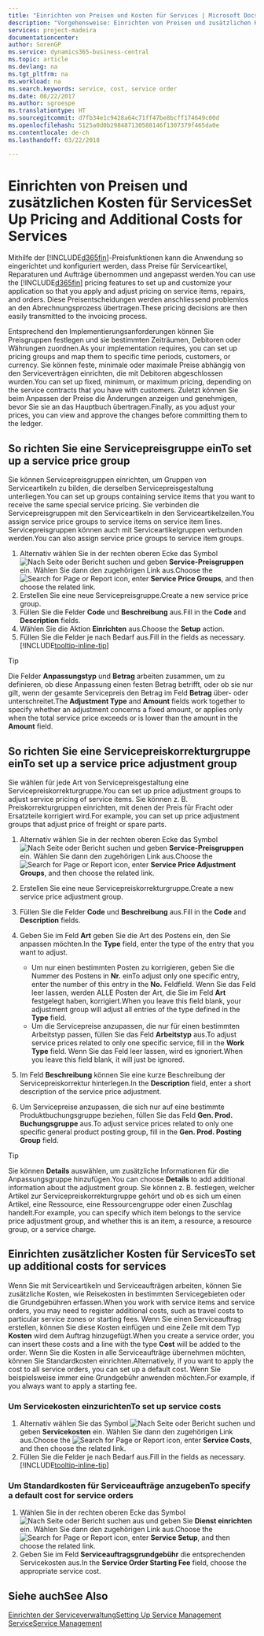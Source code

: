 ```yaml
---
title: "Einrichten von Preisen und Kosten für Services | Microsoft Docs"
description: "Vorgehensweise: Einrichten von Preisen und zusätzlichen Kosten für Services."
services: project-madeira
documentationcenter: 
author: SorenGP
ms.service: dynamics365-business-central
ms.topic: article
ms.devlang: na
ms.tgt_pltfrm: na
ms.workload: na
ms.search.keywords: service, cost, service order
ms.date: 08/22/2017
ms.author: sgroespe
ms.translationtype: HT
ms.sourcegitcommit: d7fb34e1c9428a64c71ff47be8bcff174649c00d
ms.openlocfilehash: 5125a0d0b298487130588146f1307379f465da0e
ms.contentlocale: de-ch
ms.lasthandoff: 03/22/2018

---
```


# <a name="set-up-pricing-and-additional-costs-for-services"></a><span data-ttu-id="6e215-103">Einrichten von Preisen und zusätzlichen Kosten für Services</span><span class="sxs-lookup"><span data-stu-id="6e215-103">Set Up Pricing and Additional Costs for Services</span></span>
<span data-ttu-id="6e215-104">Mithilfe der [!INCLUDE[d365fin](includes/d365fin_md.md)]-Preisfunktionen kann die Anwendung so eingerichtet und konfiguriert werden, dass Preise für Serviceartikel, Reparaturen und Aufträge übernommen und angepasst werden.</span><span class="sxs-lookup"><span data-stu-id="6e215-104">You can use the [!INCLUDE[d365fin](includes/d365fin_md.md)] pricing features to set up and customize your application so that you apply and adjust pricing on service items, repairs, and orders.</span></span> <span data-ttu-id="6e215-105">Diese Preisentscheidungen werden anschliessend problemlos an den Abrechnungsprozess übertragen.</span><span class="sxs-lookup"><span data-stu-id="6e215-105">These pricing decisions are then easily transmitted to the invoicing process.</span></span>  
  
<span data-ttu-id="6e215-106">Entsprechend den Implementierungsanforderungen können Sie Preisgruppen festlegen und sie bestimmten Zeiträumen, Debitoren oder Währungen zuordnen.</span><span class="sxs-lookup"><span data-stu-id="6e215-106">As your implementation requires, you can set up pricing groups and map them to specific time periods, customers, or currency.</span></span> <span data-ttu-id="6e215-107">Sie können feste, minimale oder maximale Preise abhängig von den Serviceverträgen einrichten, die mit Debitoren abgeschlossen wurden.</span><span class="sxs-lookup"><span data-stu-id="6e215-107">You can set up fixed, minimum, or maximum pricing, depending on the service contracts that you have with customers.</span></span> <span data-ttu-id="6e215-108">Zuletzt können Sie beim Anpassen der Preise die Änderungen anzeigen und genehmigen, bevor Sie sie an das Hauptbuch übertragen.</span><span class="sxs-lookup"><span data-stu-id="6e215-108">Finally, as you adjust your prices, you can view and approve the changes before committing them to the ledger.</span></span>  

## <a name="to-set-up-a-service-price-group"></a><span data-ttu-id="6e215-109">So richten Sie eine Servicepreisgruppe ein</span><span class="sxs-lookup"><span data-stu-id="6e215-109">To set up a service price group</span></span>
<span data-ttu-id="6e215-110">Sie können Servicepreisgruppen einrichten, um Gruppen von Serviceartikeln zu bilden, die derselben Servicepreisgestaltung unterliegen.</span><span class="sxs-lookup"><span data-stu-id="6e215-110">You can set up groups containing service items that you want to receive the same special service pricing.</span></span> <span data-ttu-id="6e215-111">Sie verbinden die Servicepreisgruppen mit den Serviceartikeln in den Serviceartikelzeilen.</span><span class="sxs-lookup"><span data-stu-id="6e215-111">You assign service price groups to service items on service item lines.</span></span> <span data-ttu-id="6e215-112">Servicepreisgruppen können auch mit Serviceartikelgruppen verbunden werden.</span><span class="sxs-lookup"><span data-stu-id="6e215-112">You can also assign service price groups to service item groups.</span></span>  

1. <span data-ttu-id="6e215-113">Alternativ wählen Sie in der rechten oberen Ecke das Symbol ![Nach Seite oder Bericht suchen](media/ui-search/search_small.png "Nach Seite oder Bericht suchen") und geben **Service-Preisgruppen** ein. Wählen Sie dann den zugehörigen Link aus.</span><span class="sxs-lookup"><span data-stu-id="6e215-113">Choose the ![Search for Page or Report](media/ui-search/search_small.png "Search for Page or Report icon") icon, enter **Service Price Groups**, and then choose the related link.</span></span>  
2. <span data-ttu-id="6e215-114">Erstellen Sie eine neue Servicepreisgruppe.</span><span class="sxs-lookup"><span data-stu-id="6e215-114">Create a new service price group.</span></span>  
3. <span data-ttu-id="6e215-115">Füllen Sie die Felder **Code** und **Beschreibung** aus.</span><span class="sxs-lookup"><span data-stu-id="6e215-115">Fill in the **Code** and **Description** fields.</span></span>  
4. <span data-ttu-id="6e215-116">Wählen Sie die Aktion **Einrichten** aus.</span><span class="sxs-lookup"><span data-stu-id="6e215-116">Choose the **Setup** action.</span></span>  
2. <span data-ttu-id="6e215-117">Füllen Sie die Felder je nach Bedarf aus.</span><span class="sxs-lookup"><span data-stu-id="6e215-117">Fill in the fields as necessary.</span></span> [!INCLUDE[tooltip-inline-tip](includes/tooltip-inline-tip_md.md)]  

 > [!Tip]
 > <span data-ttu-id="6e215-118">Die Felder **Anpassungstyp** und **Betrag** arbeiten zusammen, um zu definieren, ob diese Anpassung einen festen Betrag betrifft, oder ob sie nur gilt, wenn der gesamte Servicepreis den Betrag im Feld **Betrag** über- oder unterschreitet.</span><span class="sxs-lookup"><span data-stu-id="6e215-118">The **Adjustment Type** and **Amount** fields work together to specify whether an adjustment concerns a fixed amount, or applies only when the total service price exceeds or is lower than the amount in the **Amount** field.</span></span>  

## <a name="to-set-up-a-service-price-adjustment-group"></a><span data-ttu-id="6e215-119">So richten Sie eine Servicepreiskorrekturgruppe ein</span><span class="sxs-lookup"><span data-stu-id="6e215-119">To set up a service price adjustment group</span></span>  
<span data-ttu-id="6e215-120">Sie wählen für jede Art von Servicepreisgestaltung eine Servicepreiskorrekturgruppe.</span><span class="sxs-lookup"><span data-stu-id="6e215-120">You can set up price adjustment groups to adjust service pricing of service items.</span></span> <span data-ttu-id="6e215-121">Sie können z. B. Preiskorrekturgruppen einrichten, mit denen der Preis für Fracht oder Ersatzteile korrigiert wird.</span><span class="sxs-lookup"><span data-stu-id="6e215-121">For example, you can set up price adjustment groups that adjust price of freight or spare parts.</span></span>  
  
1. <span data-ttu-id="6e215-122">Alternativ wählen Sie in der rechten oberen Ecke das Symbol ![Nach Seite oder Bericht suchen](media/ui-search/search_small.png "Nach Seite oder Bericht suchen") und geben **Service-Preisgruppen** ein. Wählen Sie dann den zugehörigen Link aus.</span><span class="sxs-lookup"><span data-stu-id="6e215-122">Choose the ![Search for Page or Report](media/ui-search/search_small.png "Search for Page or Report icon") icon, enter **Service Price Adjustment Groups**, and then choose the related link.</span></span>  
2. <span data-ttu-id="6e215-123">Erstellen Sie eine neue Servicepreiskorrekturgruppe.</span><span class="sxs-lookup"><span data-stu-id="6e215-123">Create a new service price adjustment group.</span></span>  
3. <span data-ttu-id="6e215-124">Füllen Sie die Felder **Code** und **Beschreibung** aus.</span><span class="sxs-lookup"><span data-stu-id="6e215-124">Fill in the **Code** and **Description** fields.</span></span>  
4. <span data-ttu-id="6e215-125">Geben Sie im Feld **Art** geben Sie die Art des Postens ein, den Sie anpassen möchten.</span><span class="sxs-lookup"><span data-stu-id="6e215-125">In the **Type** field, enter the type of the entry that you want to adjust.</span></span>  
  
    * <span data-ttu-id="6e215-126">Um nur einen bestimmten Posten zu korrigieren, geben Sie die Nummer des Postens in **Nr.** ein</span><span class="sxs-lookup"><span data-stu-id="6e215-126">To adjust only one specific entry, enter the number of this entry in the **No.**</span></span> <span data-ttu-id="6e215-127">Feld</span><span class="sxs-lookup"><span data-stu-id="6e215-127">field.</span></span> <span data-ttu-id="6e215-128">Wenn Sie das Feld leer lassen, werden ALLE Posten der Art, die Sie im Feld **Art** festgelegt haben, korrigiert.</span><span class="sxs-lookup"><span data-stu-id="6e215-128">When you leave this field blank, your adjustment group will adjust all entries of the type defined in the **Type** field.</span></span>  
    * <span data-ttu-id="6e215-129">Um die Servicepreise anzupassen, die nur für einen bestimmten Arbeitstyp passen, füllen Sie das Feld **Arbeitstyp** aus.</span><span class="sxs-lookup"><span data-stu-id="6e215-129">To adjust service prices related to only one specific service, fill in the **Work Type** field.</span></span> <span data-ttu-id="6e215-130">Wenn Sie das Feld leer lassen, wird es ignoriert.</span><span class="sxs-lookup"><span data-stu-id="6e215-130">When you leave this field blank, it will just be ignored.</span></span>  
  
5. <span data-ttu-id="6e215-131">Im Feld **Beschreibung** können Sie eine kurze Beschreibung der Servicepreiskorrektur hinterlegen.</span><span class="sxs-lookup"><span data-stu-id="6e215-131">In the **Description** field, enter a short description of the service price adjustment.</span></span>  
6. <span data-ttu-id="6e215-132">Um Servicepreise anzupassen, die sich nur auf eine bestimmte Produktbuchungsgruppe beziehen, füllen Sie das Feld **Gen. Prod. Buchungsgruppe** aus.</span><span class="sxs-lookup"><span data-stu-id="6e215-132">To adjust service prices related to only one specific general product posting group, fill in the **Gen. Prod. Posting Group** field.</span></span>

> [!Tip]
> <span data-ttu-id="6e215-133">Sie können **Details** auswählen, um zusätzliche Informationen für die Anpassungsgruppe hinzufügen.</span><span class="sxs-lookup"><span data-stu-id="6e215-133">You can choose **Details** to add additional information about the adjustment group.</span></span> <span data-ttu-id="6e215-134">Sie können z. B. festlegen, welcher Artikel zur Servicepreiskorrekturgruppe gehört und ob es sich um einen Artikel, eine Ressource, eine Ressourcengruppe oder einen Zuschlag handelt.</span><span class="sxs-lookup"><span data-stu-id="6e215-134">For example, you can specify which item belongs to the service price adjustment group, and whether this is an item, a resource, a resource group, or a service charge.</span></span>  

## <a name="to-set-up-additional-costs-for-services"></a><span data-ttu-id="6e215-135">Einrichten zusätzlicher Kosten für Services</span><span class="sxs-lookup"><span data-stu-id="6e215-135">To set up additional costs for services</span></span>
<span data-ttu-id="6e215-136">Wenn Sie mit Serviceartikeln und Serviceaufträgen arbeiten, können Sie zusätzliche Kosten, wie Reisekosten in bestimmten Servicegebieten oder die Grundgebühren erfassen.</span><span class="sxs-lookup"><span data-stu-id="6e215-136">When you work with service items and service orders, you may need to register additional costs, such as travel costs to particular service zones or starting fees.</span></span> <span data-ttu-id="6e215-137">Wenn Sie einen Serviceauftrag erstellen, können Sie diese Kosten einfügen und eine Zeile mit dem Typ **Kosten** wird dem Auftrag hinzugefügt.</span><span class="sxs-lookup"><span data-stu-id="6e215-137">When you create a service order, you can insert these costs and a line with the type **Cost** will be added to the order.</span></span> <span data-ttu-id="6e215-138">Wenn Sie die Kosten in alle Serviceaufträge übernehmen möchten, können Sie Standardkosten einrichten.</span><span class="sxs-lookup"><span data-stu-id="6e215-138">Alternatively, if you want to apply the cost to all service orders, you can set up a default cost.</span></span> <span data-ttu-id="6e215-139">Wenn Sie beispielsweise immer eine Grundgebühr anwenden möchten.</span><span class="sxs-lookup"><span data-stu-id="6e215-139">For example, if you always want to apply a starting fee.</span></span>
  
### <a name="to-set-up-service-costs"></a><span data-ttu-id="6e215-140">Um Servicekosten einzurichten</span><span class="sxs-lookup"><span data-stu-id="6e215-140">To set up service costs</span></span>
1. <span data-ttu-id="6e215-141">Alternativ wählen Sie das Symbol ![Nach Seite oder Bericht suchen](media/ui-search/search_small.png "Nach Seite oder Bericht suchen") und geben **Servicekosten** ein. Wählen Sie dann den zugehörigen Link aus.</span><span class="sxs-lookup"><span data-stu-id="6e215-141">Choose the ![Search for Page or Report](media/ui-search/search_small.png "Search for Page or Report icon") icon, enter **Service Costs**, and then choose the related link.</span></span> 
2. <span data-ttu-id="6e215-142">Füllen Sie die Felder je nach Bedarf aus.</span><span class="sxs-lookup"><span data-stu-id="6e215-142">Fill in the fields as necessary.</span></span> [!INCLUDE[tooltip-inline-tip](includes/tooltip-inline-tip_md.md)]  

### <a name="to-specify-a-default-cost-for-service-orders"></a><span data-ttu-id="6e215-143">Um Standardkosten für Serviceaufträge anzugeben</span><span class="sxs-lookup"><span data-stu-id="6e215-143">To specify a default cost for service orders</span></span>
1. <span data-ttu-id="6e215-144">Wählen Sie in der rechten oberen Ecke das Symbol ![Nach Seite oder Bericht suchen](media/ui-search/search_small.png "Nach Seite oder Bericht suchen") aus und geben Sie **Dienst einrichten** ein. Wählen Sie dann den zugehörigen Link aus.</span><span class="sxs-lookup"><span data-stu-id="6e215-144">Choose the ![Search for Page or Report](media/ui-search/search_small.png "Search for Page or Report icon") icon, enter **Service Setup**, and then choose the related link.</span></span> 
2. <span data-ttu-id="6e215-145">Geben Sie im Feld **Serviceauftragsgrundgebühr** die entsprechenden Servicekosten aus.</span><span class="sxs-lookup"><span data-stu-id="6e215-145">In the **Service Order Starting Fee** field, choose the appropriate service cost.</span></span>

## <a name="see-also"></a><span data-ttu-id="6e215-146">Siehe auch</span><span class="sxs-lookup"><span data-stu-id="6e215-146">See Also</span></span>
[<span data-ttu-id="6e215-147">Einrichten der Serviceverwaltung</span><span class="sxs-lookup"><span data-stu-id="6e215-147">Setting Up Service Management</span></span>](service-setup-service.md)  
[<span data-ttu-id="6e215-148">Service</span><span class="sxs-lookup"><span data-stu-id="6e215-148">Service Management</span></span>](service-service.md)  

